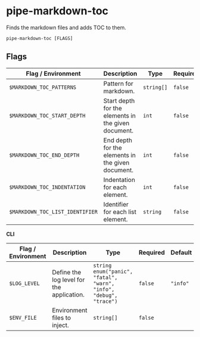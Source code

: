 # pipe-markdown-toc

Finds the markdown files and adds TOC to them.

`pipe-markdown-toc [FLAGS]`

## Flags

| Flag / Environment |  Description   |  Type    | Required | Default |
|---------------- | --------------- | --------------- |  --------------- |  --------------- |
| `$MARKDOWN_TOC_PATTERNS` | Pattern for markdown. | `string[]` | `false` | <code>"README.md"</code> |
| `$MARKDOWN_TOC_START_DEPTH` | Start depth for the elements in the given document. | `int` | `false` | <code>1</code> |
| `$MARKDOWN_TOC_END_DEPTH` | End depth for the elements in the given document. | `int` | `false` | <code>5</code> |
| `$MARKDOWN_TOC_INDENTATION` | Indentation for each element. | `int` | `false` | <code>2</code> |
| `$MARKDOWN_TOC_LIST_IDENTIFIER` | Identifier for each list element. | `string` | `false` | <code>"-"</code> |

**CLI**

| Flag / Environment |  Description   |  Type    | Required | Default |
|---------------- | --------------- | --------------- |  --------------- |  --------------- |
| `$LOG_LEVEL` | Define the log level for the application. | `string`<br/>`enum("panic", "fatal", "warn", "info", "debug", "trace")` | `false` | <code>"info"</code> |
| `$ENV_FILE` | Environment files to inject. | `string[]` | `false` | <code></code> |
